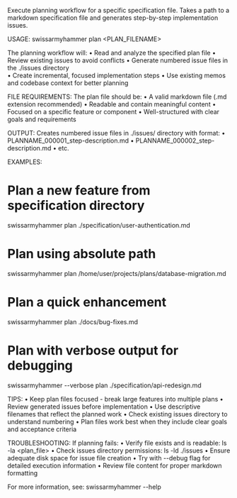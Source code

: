 Execute planning workflow for a specific specification file.
Takes a path to a markdown specification file and generates step-by-step implementation issues.

USAGE:
  swissarmyhammer plan <PLAN_FILENAME>

The planning workflow will:
• Read and analyze the specified plan file
• Review existing issues to avoid conflicts
• Generate numbered issue files in the ./issues directory  
• Create incremental, focused implementation steps
• Use existing memos and codebase context for better planning

FILE REQUIREMENTS:
The plan file should be:
• A valid markdown file (.md extension recommended)
• Readable and contain meaningful content
• Focused on a specific feature or component
• Well-structured with clear goals and requirements

OUTPUT:
Creates numbered issue files in ./issues/ directory with format:
• PLANNAME_000001_step-description.md
• PLANNAME_000002_step-description.md
• etc.

EXAMPLES:
  # Plan a new feature from specification directory
  swissarmyhammer plan ./specification/user-authentication.md
  
  # Plan using absolute path
  swissarmyhammer plan /home/user/projects/plans/database-migration.md
  
  # Plan a quick enhancement
  swissarmyhammer plan ./docs/bug-fixes.md
  
  # Plan with verbose output for debugging
  swissarmyhammer --verbose plan ./specification/api-redesign.md

TIPS:
• Keep plan files focused - break large features into multiple plans
• Review generated issues before implementation
• Use descriptive filenames that reflect the planned work
• Check existing issues directory to understand numbering
• Plan files work best when they include clear goals and acceptance criteria

TROUBLESHOOTING:
If planning fails:
• Verify file exists and is readable: ls -la <plan_file>
• Check issues directory permissions: ls -ld ./issues
• Ensure adequate disk space for issue file creation
• Try with --debug flag for detailed execution information
• Review file content for proper markdown formatting

For more information, see: swissarmyhammer --help